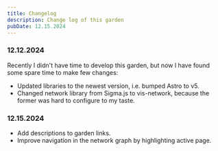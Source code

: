 ```yaml
---
title: Changelog
description: Change log of this garden
pubDate: 12.15.2024
---
```

### 12.12.2024
Recently I didn't have time to develop this garden, but now I have found some spare time to make few changes:
- Updated libraries to the newest version, i.e. bumped Astro to v5.
- Changed network library from Sigma.js to vis-network, because the former was hard to configure to my taste.
### 12.15.2024
- Add descriptions to garden links.
- Improve navigation in the network graph by highlighting active page.